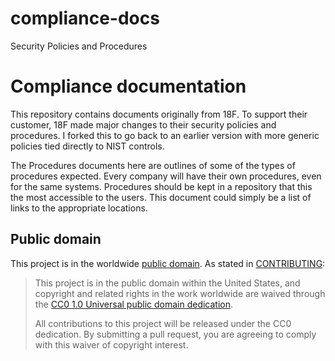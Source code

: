 # compliance-docs
Security Policies and Procedures  

# Compliance documentation

This repository contains documents originally from 18F.  To support their customer, 18F made major changes to their security policies and procedures.  I forked this to go back to an earlier version with more generic policies tied directly to NIST controls.

The Procedures documents here are outlines of some of the types of procedures expected.  Every company will have their own procedures, even for the same systems.  Procedures should be kept in a repository that this the most accessible to the users.  This document could simply be a list of links to the appropriate locations.

## Public domain

This project is in the worldwide [public domain](LICENSE.md). As stated in [CONTRIBUTING](CONTRIBUTING.md):

> This project is in the public domain within the United States, and copyright and related rights in the work worldwide are waived through the [CC0 1.0 Universal public domain dedication](https://creativecommons.org/publicdomain/zero/1.0/).
>
> All contributions to this project will be released under the CC0 dedication. By submitting a pull request, you are agreeing to comply with this waiver of copyright interest.

